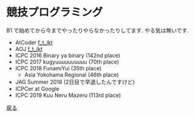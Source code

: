 # 競技プログラミング
B1 で始めてから今までやったりやらなかったりしてます. やる気は無いです.
* AtCoder [f_t_ikt](https://atcoder.jp/users/f_t_ikt)
* AOJ [f_t_ikt](https://onlinejudge.u-aizu.ac.jp/status/users/f_t_ikt)
* ICPC 2016 Binary ya binary (142nd place)
* ICPC 2017 kugyuuuuuuuuuu (70th place)
* ICPC 2018 FunamiYui (35th place)
    * Asia Yokohama Regional (46th place)
* JAG Summer 2018 (2日目で早退したんですけど)
* ICPCer at Google
* ICPC 2019 Kuu Neru Mazeru (113rd place)

[戻る](../..)